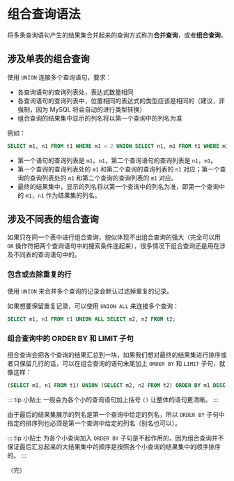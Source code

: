 # 组合查询语法

将多条查询语句产生的结果集合并起来的查询方式称为**合并查询**，或者**组合查询**。

## 涉及单表的组合查询

使用 `UNION` 连接多个查询语句，要求：

* 各查询语句的查询列表处，表达式数量相同
* 各查询语句的查询列表中，位置相同的表达式的类型应该是相同的（建议，非强制，因为 MySQL 将会自动的进行类型转换）
* 组合查询的结果集中显示的列名将以第一个查询中的列名为准

例如：

```sql
SELECT m1, n1 FROM t1 WHERE m1 < 2 UNION SELECT n1, m1 FROM t1 WHERE m1 > 2;
```

* 第一个语句的查询列表是 `m1`，`n1`，第二个查询语句的查询列表是 `n1`，`m1`。
* 第一个查询的查询列表处的 `m1` 和第二个查询的查询列表的 `n1` 对应；第一个查询的查询列表处的 `n1` 和第二个查询的查询列表的 `m1` 对应。
* 最终的结果集中，显示的列名将以第一个查询中的列名为准，即第一个查询中的 `m1`，`n1` 作为结果集的列名。

## 涉及不同表的组合查询

如果只在同一个表中进行组合查询，貌似体现不出组合查询的强大（完全可以用 `OR` 操作符把两个查询语句中的搜索条件连起来），很多情况下组合查询还是用在涉及不同表的查询语句中的。

### 包含或去除重复的行

使用 `UNION` 来合并多个查询的记录会默认过滤掉重复的记录。

如果想要保留重复记录，可以使用 `UNION ALL` 来连接多个查询：

```sql
SELECT m1, n1 FROM t1 UNION ALL SELECT m2, n2 FROM t2;
```

### 组合查询中的 ORDER BY 和 LIMIT 子句

组合查询会把各个查询的结果汇总到一块，如果我们想对最终的结果集进行排序或者只保留几行的话，可以在组合查询的语句末尾加上 `ORDER BY` 和 `LIMIT` 子句，就像这样：

```sql
(SELECT m1, n1 FROM t1) UNION (SELECT m2, n2 FROM t2) ORDER BY m1 DESC LIMIT 2;
```

::: tip 小贴士
一般会为各个小的查询语句加上括号 `()` 让整体的语句更清晰。
:::

由于最后的结果集展示的列名是第一个查询中给定的列名，所以 `ORDER BY` 子句中指定的排序列也必须是第一个查询中给定的列名（别名也可以）。

::: tip 小贴士
为各个小查询加入 `ORDER BY` 子句是不起作用的，因为组合查询并不保证最后汇总起来的大结果集中的顺序是按照各个小查询的结果集中的顺序排序的。
:::

（完）
